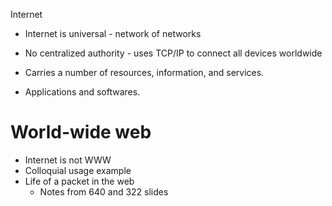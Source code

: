 Internet

* Internet is universal - network of networks
* No centralized authority - uses TCP/IP to connect all devices worldwide

* Carries a number of resources, information, and services.

* Applications and softwares.

# World-wide web

* Internet is not WWW
* Colloquial usage example
* Life of a packet in the web
  * Notes from 640 and 322 slides



